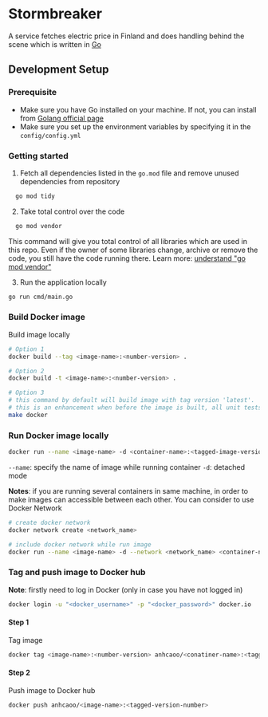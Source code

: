 
# Stormbreaker

A service fetches electric price in Finland and does handling behind the scene which is written in [Go](https://go.dev/)

## Development Setup
### Prerequisite
- Make sure you have Go installed on your machine. If not, you can install from [Golang official page](https://go.dev/doc/install) 
- Make sure you set up the environment variables by specifying it in the `config/config.yml`

### Getting started
1. Fetch all dependencies listed in the `go.mod` file and remove unused dependencies from repository
```bash
  go mod tidy
```

2. Take total control over the code
```bash
  go mod vendor
```    
This command will give you total control of all libraries which are used in this repo. Even if the owner of some libraries change, archive or remove the code, you still have the code running there. Learn more: [understand "go mod vendor"](https://stackoverflow.com/questions/76705408/understanding-go-mod-vendor) 

3. Run the application locally
```bash
go run cmd/main.go
```

### Build Docker image

Build image locally
```bash
# Option 1 
docker build --tag <image-name>:<number-version> .

# Option 2
docker build -t <image-name>:<number-version> .

# Option 3
# this command by default will build image with tag version 'latest'. 
# this is an enhancement when before the image is built, all unit tests will be executed
make docker 
```

### Run Docker image locally
```bash
docker run --name <image-name> -d <container-name>:<tagged-image-version>
```

`--name`: specify the name of image while running container
`-d`: detached mode

**Notes**: if you are running several containers in same machine, in order to make images can accessible between each other. You can consider to use Docker Network 
```bash
# create docker network 
docker network create <network_name>

# include docker network while run image
docker run --name <image-name> -d --network <network_name> <container-name>:<tagged-image-version>
```

### Tag and push image to Docker hub
**Note**: firstly need to log in Docker (only in case you have not logged in)

```bash
docker login -u "<docker_username>" -p "<docker_password>" docker.io
```

#### Step 1
Tag image
```bash
docker tag <image-name>:<number-version> anhcaoo/<conatiner-name>:<tagged-version-number> 
```

#### Step 2
Push image to Docker hub
```bash
docker push anhcaoo/<image-name>:<tagged-version-number> 
```
